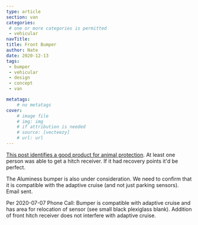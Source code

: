 ```yaml
---
type: article
section: van
categories: 
 # one or more categories is permitted
 - vehicular
navTitle: 
title: Front Bumper
author: Nate
date: 2020-12-13
tags:
 - bumper
 - vehicular
 - design
 - concept
 - van

metatags:
	# no metatags
cover: 
	# image file
	# img: img
	# if attribution is needed
	# source: [vecteezy]
	# url: url
---
```



[This post identifies a good product for animal protection](https://www.fordtransitusaforum.com/threads/using-brush-guard-from-different-vehicle-on-ford-transit-250.82864/post-1077009).  At least one person was able to get a hitch receiver.  If it had recovery points it'd be perfect.

The Aluminess bumper is also under consideration.  We need to confirm that it is compatible with the adaptive cruise (and not just parking sensors).  Email sent.

Per 2020-07-07 Phone Call:
Bumper is compatible with adaptive cruise and has area for relocation of sensor (see small black plexiglass blank).  Addition of front hitch receiver does not interfere with adaptive cruise.